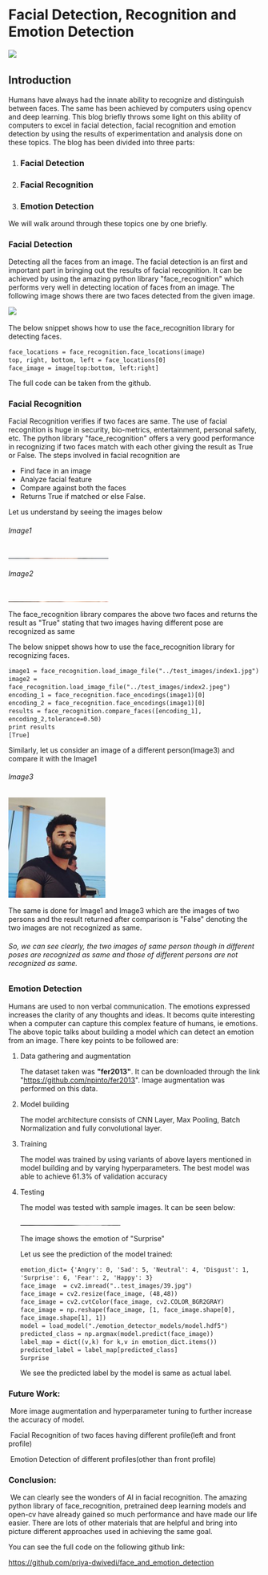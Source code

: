 # Facial Detection, Recognition and Emotion Detection



![](https://mirlab.org:444/demo/emotionclassification/images/20180901150822_new.jpg)



## Introduction

Humans have always had the innate ability to recognize and distinguish between faces. The same has been achieved by computers using opencv and deep learning. This blog briefly throws some light on this ability of computers to excel in facial detection, facial recognition and emotion detection by using the results of experimentation and analysis done on these topics. The blog  has been divided into  three parts:

1. ### Facial Detection

2. ### Facial Recognition

3. ### Emotion Detection

We will walk around through these topics one by one briefly.

### Facial Detection

Detecting all the faces from an image. The facial detection is an first and important part in bringing out the results of facial recognition. It can be achieved by using the amazing python library "face_recognition" which performs very well in detecting location of faces from an image. The following image shows there are two faces detected from the given image.




![](https://cloud.githubusercontent.com/assets/896692/23625227/42c65360-025d-11e7-94ea-b12f28cb34b4.png)

The below snippet shows how to use the face_recognition library for detecting faces.

```
face_locations = face_recognition.face_locations(image)
top, right, bottom, left = face_locations[0]
face_image = image[top:bottom, left:right]
```

The full code can be taken from the github.

### Facial Recognition

Facial Recognition verifies if  two faces are same. The use of facial recognition is huge in security, bio-metrics, entertainment, personal safety, etc. The python library "face_recognition" offers a very good performance in recognizing if two faces match with each other giving the result as True or False. The steps involved in facial recognition are

- Find face in an image
- Analyze facial feature
- Compare against both the faces
- Returns True if matched or else False.

Let us understand by seeing the images below

###### Image1


<img src="test_images/index1.jpg" alt="index1" width="200" height= "0.2" />


###### Image2

<img src="test_images/index2.jpeg" alt="index1" width="200" height= "0.2" />

The  face_recognition library compares the above two faces and returns the result as "True"  stating that two images having different pose are recognized as same

The below snippet shows how to use the face_recognition library for recognizing faces.

```
image1 = face_recognition.load_image_file("../test_images/index1.jpg")
image2 = face_recognition.load_image_file("../test_images/index2.jpeg")
encoding_1 = face_recognition.face_encodings(image1)[0]
encoding_2 = face_recognition.face_encodings(image1)[0]
results = face_recognition.compare_faces([encoding_1], encoding_2,tolerance=0.50)
print results
[True]
```



Similarly,  let us consider an image of a different person(Image3) and compare it with the Image1

###### Image3

![](test_images/rajeev.jpg)

The  same is done for Image1 and Image3 which are the images of two persons  and the result returned after comparison is "False" denoting the two  images are not recognized as same.

###### So, we can see clearly, the two images of same person though in different poses are recognized as same and those of different persons are not recognized as same.



### Emotion Detection

Humans are used to non verbal communication. The emotions expressed increases the clarity of any thoughts and ideas. It becoms quite interesting when a computer can capture this complex feature of humans, ie emotions. The above topic talks about building a model which can detect an emotion from an image. There key points to be followed are:

1. Data gathering and  augmentation

   The dataset taken was **"fer2013"**. It can be downloaded through the link "https://github.com/npinto/fer2013". Image augmentation was performed on this data.

2. Model building

   The model architecture consists of CNN Layer, Max Pooling, Batch Normalization and fully convolutional layer. 

3. Training

   The model was trained  by  using variants of above layers mentioned in model building and by varying hyperparameters. The best model was able to achieve 61.3% of validation accuracy

4. Testing

   The model was tested with sample images. It can be seen below:

   <img src="test_images/39.jpg" alt="index1" width="200" height= "0.2" />

   The image shows the emotion of "Surprise"

   Let us see the prediction of the model trained:

   

   ```
   emotion_dict= {'Angry': 0, 'Sad': 5, 'Neutral': 4, 'Disgust': 1, 'Surprise': 6, 'Fear': 2, 'Happy': 3}
   face_image  = cv2.imread("..test_images/39.jpg")
   face_image = cv2.resize(face_image, (48,48))
   face_image = cv2.cvtColor(face_image, cv2.COLOR_BGR2GRAY)
   face_image = np.reshape(face_image, [1, face_image.shape[0], face_image.shape[1], 1])
   model = load_model("./emotion_detector_models/model.hdf5")
   predicted_class = np.argmax(model.predict(face_image))
   label_map = dict((v,k) for k,v in emotion_dict.items()) 
   predicted_label = label_map[predicted_class]
   Surprise
   ```

   

   We see the predicted label by the model is same as actual label. 

### Future Work:

​	More image augmentation and hyperparameter tuning to further increase the accuracy of model. 

​	Facial Recognition of two faces having different profile(left and front profile)

​	Emotion Detection of different profiles(other than front profile)

### Conclusion:

​	We can clearly see the wonders of AI in facial recognition. The amazing python library of 			  face_recognition, pretrained  deep learning models and open-cv  have already gained so much performance and have made our life easier. There are lots of other materials that are helpful and bring into picture different approaches used in achieving the same goal.

You can see the full code on the following github link:

https://github.com/priya-dwivedi/face_and_emotion_detection

